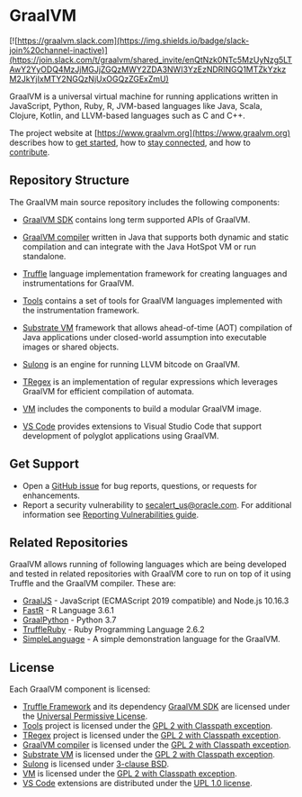 # GraalVM

[![https://graalvm.slack.com](https://img.shields.io/badge/slack-join%20channel-inactive)](https://join.slack.com/t/graalvm/shared_invite/enQtNzk0NTc5MzUyNzg5LTAwY2YyODQ4MzJjMGJjZGQzMWY2ZDA3NWI3YzEzNDRlNGQ1MTZkYzkzM2JkYjIxMTY2NGQzNjUxOGQzZGExZmU)

GraalVM is a universal virtual machine for running applications written in JavaScript, Python, Ruby, R, JVM-based languages like Java, Scala, Clojure, Kotlin, and LLVM-based languages such as C and C++.

The project website at [https://www.graalvm.org](https://www.graalvm.org) describes how to [get started](https://www.graalvm.org/docs/getting-started/), how to [stay connected](https://www.graalvm.org/community/), and how to [contribute](https://www.graalvm.org/community/contributors/).

## Repository Structure

The GraalVM main source repository includes the following components:

* [GraalVM SDK](sdk/README.md) contains long term supported APIs of GraalVM.

* [GraalVM compiler](compiler/README.md) written in Java that supports both dynamic and static compilation and can integrate with
the Java HotSpot VM or run standalone.

* [Truffle](truffle/README.md) language implementation framework for creating languages and instrumentations for GraalVM.

* [Tools](tools/README.md) contains a set of tools for GraalVM languages
implemented with the instrumentation framework.

* [Substrate VM](substratevm/README.md) framework that allows ahead-of-time (AOT)
compilation of Java applications under closed-world assumption into executable
images or shared objects.

* [Sulong](sulong/README.md) is an engine for running LLVM bitcode on GraalVM.

* [TRegex](regex/README.md) is an implementation of regular expressions which leverages GraalVM for efficient compilation of automata.

* [VM](vm/README.md) includes the components to build a modular GraalVM image.

* [VS Code](/vscode/README.md) provides extensions to Visual Studio Code that support development of polyglot applications using GraalVM.

## Get Support

* Open a [GitHub issue](https://github.com/oracle/graal/issues) for bug reports, questions, or requests for enhancements.
* Report a security vulnerability to [secalert_us@oracle.com](mailto:secalert_us@oracle.com). For additional information see [Reporting Vulnerabilities guide](https://www.oracle.com/corporate/security-practices/assurance/vulnerability/reporting.html).


## Related Repositories

GraalVM allows running of following languages which are being developed and tested in related repositories with GraalVM core to run on top of it using Truffle and the GraalVM compiler. These are:
* [GraalJS](https://github.com/graalvm/graaljs) - JavaScript (ECMAScript 2019 compatible) and Node.js 10.16.3
* [FastR](https://github.com/oracle/fastr) - R Language 3.6.1
* [GraalPython](https://github.com/graalvm/graalpython) - Python 3.7
* [TruffleRuby](https://github.com/oracle/truffleruby/) - Ruby Programming Language 2.6.2
* [SimpleLanguage](https://github.com/graalvm/simplelanguage) - A simple demonstration language for the GraalVM.


## License

Each GraalVM component is licensed:
* [Truffle Framework](/truffle/) and its dependency [GraalVM SDK](/sdk/) are licensed under the [Universal Permissive License](truffle/LICENSE.md).
* [Tools](/tools/) project is licensed under the [GPL 2 with Classpath exception](tools/LICENSE).
* [TRegex](/regex/) project is licensed under the [GPL 2 with Classpath exception](regex/LICENSE.GPL.md).
* [GraalVM compiler](/compiler/) is licensed under the [GPL 2 with Classpath exception](compiler/LICENSE.md).
* [Substrate VM](/substratevm/) is licensed under the [GPL 2 with Classpath exception](substratevm/LICENSE).
* [Sulong](/sulong/) is licensed under [3-clause BSD](sulong/LICENSE).
* [VM](/vm/) is licensed under the [GPL 2 with Classpath exception](vm/LICENSE_GRAALVM_CE).
* [VS Code](/vscode/) extensions are distributed under the [UPL 1.0 license](/vscode/graalvm/LICENSE.txt).
